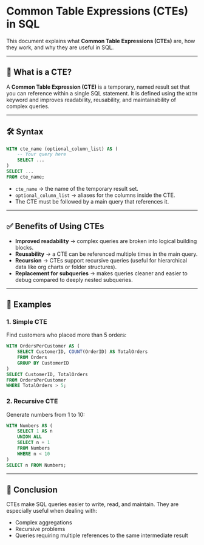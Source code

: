 # Common Table Expressions (CTEs) in SQL

This document explains what **Common Table Expressions (CTEs)** are, how they work, and why they are useful in SQL.

---

## 📌 What is a CTE?
A **Common Table Expression (CTE)** is a temporary, named result set that you can reference within a single SQL statement. It is defined using the `WITH` keyword and improves readability, reusability, and maintainability of complex queries.

---

## 🛠️ Syntax
```sql
WITH cte_name (optional_column_list) AS (
    -- Your query here
    SELECT ...
)
SELECT ...
FROM cte_name;
```

- `cte_name` → the name of the temporary result set.
- `optional_column_list` → aliases for the columns inside the CTE.
- The CTE must be followed by a main query that references it.

---

## ✅ Benefits of Using CTEs
- **Improved readability** → complex queries are broken into logical building blocks.
- **Reusability** → a CTE can be referenced multiple times in the main query.
- **Recursion** → CTEs support recursive queries (useful for hierarchical data like org charts or folder structures).
- **Replacement for subqueries** → makes queries cleaner and easier to debug compared to deeply nested subqueries.

---

## 📖 Examples

### 1. Simple CTE
Find customers who placed more than 5 orders:
```sql
WITH OrdersPerCustomer AS (
    SELECT CustomerID, COUNT(OrderID) AS TotalOrders
    FROM Orders
    GROUP BY CustomerID
)
SELECT CustomerID, TotalOrders
FROM OrdersPerCustomer
WHERE TotalOrders > 5;
```

### 2. Recursive CTE
Generate numbers from 1 to 10:
```sql
WITH Numbers AS (
    SELECT 1 AS n
    UNION ALL
    SELECT n + 1
    FROM Numbers
    WHERE n < 10
)
SELECT n FROM Numbers;
```

---

## 🚀 Conclusion
CTEs make SQL queries easier to write, read, and maintain. They are especially useful when dealing with:
- Complex aggregations
- Recursive problems
- Queries requiring multiple references to the same intermediate result